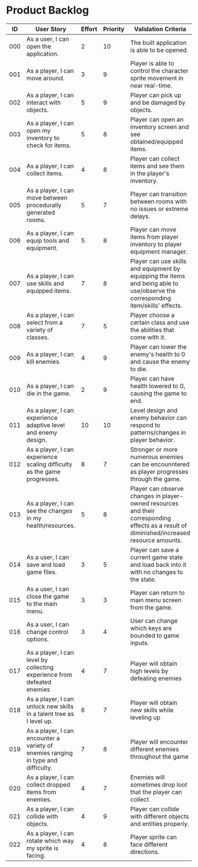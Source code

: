 # Product Backlog

| ID | User Story | Effort | Priority | Validation Criteria | Status |
|----|------------|--------|----------|---------------------|--------|
|000|As a user, I can open the application. |2|10|The built application is able to be opened. |DONE|
|001|As a player, I can move around. |3|9|Player is able to control the character sprite movement in near real-time. |TESTING|
|002|As a player, I can interact with objects. |5|9|Player can pick up and be damaged by objects. |TESTING|
|003|As a player, I can open my inventory to check for items. |5|8|Player can open an inventory screen and see obtained/equipped items. |TESTING|
|004|As a player, I can collect items. |4|8|Player can collect items and see them in the player's inventory. |TO DO|
|005|As a player, I can move between procedurally generated rooms. |5|7|Player can transition between rooms with no issues or extreme delays. |TESTING|
|006|As a player, I can equip tools and equipment. |5|8|Player can move items from player inventory to player equipment manager. |TO DO|
|007| As a player, I can use skills and equipped items. |7|8|Player can use skills and equipment by equipping the items and being able to use/observe the corresponding item/skills' effects. |TO DO|
|008|As a player, I can select from a variety of classes. |7|5|Player choose a certain class and use the abilities that come with it. |TO DO|
|009|As a player, I can kill enemies. |4|9|Player can lower the enemy's health to 0 and cause the enemy to die.  |TO DO|
|010|As a player, I can die in the game. |2|9|Player can have health lowered to 0, causing the game to end. |TO DO|
|011|As a player, I can experience adaptive level and enemy design. |10|10| Level design and enemy behavior can respond to patterns/changes in player behavior. |TO DO|
|012|As a player, I can experience scaling difficulty as the game progresses. |8|7| Stronger or more numerous enemies can be encounntered as player progresses through the game. |TO DO|
|013|As a player, I can see the changes in my health/resources. |5|8| Player can observe changes in player-owned resources and their corresponding effects as a result of diminished/increased resource amounts. |TESTING|
|014|As a user, I can save and load game files. |3|5| Player can save a current game state and load back into it with no changes to the state. |TO DO|
|015|As a user, I can close the game to the main menu. |3|3|Player can return to main menu screen from the game. |TO DO|
|016|As a user, I can change control options. |3|4|User can change which keys are bounded to game inputs. |TO DO|
|017|As a player, I can level by collecting experience from defeated enemies|4|7|Player will obtain high levels by defeating enemies|TO DO|
|018|As a player, I can unlock new skills in a talent tree as I level up. |6|7|Player will obtain new skills while leveling up|TO DO|
|019|As a player, I can encounter a variety of enemies ranging in type and difficulty. |7|8| Player will encounter different enemies throughout the game|TO DO|
|020|As a player, I can collect dropped items from enemies.|4|7| Enemies will sometimes drop loot that the player can collect|TO DO|
|021| As a player, I can collide with objects. |4|9| Player can collide with different objects and entities properly.| TESTING|
|022| As a player, I can rotate which way my sprite is facing. | 4| 8| Player sprite can face different directions. | TO DO|
